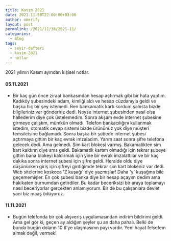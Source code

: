 ```yaml
---
title: Kasım 2021
date: 2021-11-30T22:00:00+03:00
author: omerify
layout: post
permalink: /2021/11/30/2021-11/
categories:
  - Blog
tags:
  - seyir-defteri
  - kasim-2021
  - notlar
---
```


2021 yılının Kasım ayından kişisel notlar.

#### 05.11.2021

  * Bir kaç gün önce ziraat bankasından hesap açtırmak gibi bir hata yaptım. Kadıköy şubesindeki adam, kimliği aldı ve hesap cüzdanıyla geldi ve başka hiç bir şey istemedi. Ben bankamatik kartı sordum şahısta bizde bilgileriniz var göndeririz dedi. Neyse internet şubesinden nasıl olsa hallederim diye çok üstelemedim. Sonra akşam evde internet şubesine girmeye çalıştım, mümkün olmadı. Telefon bankacılığını kullanmak istedim, otomatik cevap sistemi bizde ürününüz yok diye müşteri temsilcisine bağlamadı. Sonra başka bir şubede internet şubesi açtırmaya gittim bir kaç evrak imzaladım. Yarım saat sonra şifre telefona gelecek dedi. Ama gelmedi. Sim kart blokesi varmış. Bakamatikten sim kart kaldırın diye sms geldi. Bakamatik kartım olmadığı için tekrar şubeye gittim bana blokeyi kaldırmak için yine bir evrak imzalattılar ve bir kaç dakika sonra internet şubesi için şifre geldi. Heralde oldu diye düşünürken giriş için şifreyi girdiğimde tekrar sim kart blokeniz var dedi. Web sitelerine koskoca 'Z kuşağı' diye yazmışlar! Daha 'y' kuşağına bile geçememişler. En çok şubesi banka diye bir hesap açayım dedim ama hakikaten burnumdan getirdiler. Bu kadar beceriksizi bir araya toplamayı nasıl beceriyorlar gerçekten anlamıyorum. Bir de bu çalışanlara devlet yani biz maaş ödüyoruz.

#### 11.11.2021

 * Bugün telefonda bir çok alışveriş uygulamasından indirim bildirimi geldi. Ama gel gör ki, geçen ay aldığım şeyler şu an daha pahalı. Belki de bunda bugün doların 10 tl'ye ulaşmasının payı vardır. Yeni hayat felsefem almak değil, vermek! 